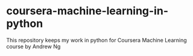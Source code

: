# coursera-machine-learning-in-python
This repository keeps my work in python for Coursera Machine Learning course by Andrew Ng
